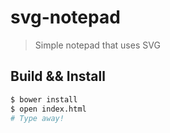 svg-notepad
===========

> Simple notepad that uses SVG


## Build && Install
```bash
$ bower install 
$ open index.html
# Type away!
```
